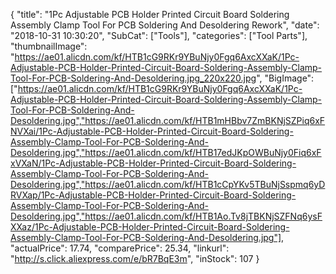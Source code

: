 {
	"title": "1Pc Adjustable PCB Holder Printed Circuit Board Soldering Assembly Clamp Tool For PCB Soldering And Desoldering Rework",
	"date": "2018-10-31 10:30:20",
	"SubCat": ["Tools"],
	"categories": ["Tool Parts"],
	"thumbnailImage": "https://ae01.alicdn.com/kf/HTB1cG9RKr9YBuNjy0Fgq6AxcXXaK/1Pc-Adjustable-PCB-Holder-Printed-Circuit-Board-Soldering-Assembly-Clamp-Tool-For-PCB-Soldering-And-Desoldering.jpg_220x220.jpg",
	"BigImage": ["https://ae01.alicdn.com/kf/HTB1cG9RKr9YBuNjy0Fgq6AxcXXaK/1Pc-Adjustable-PCB-Holder-Printed-Circuit-Board-Soldering-Assembly-Clamp-Tool-For-PCB-Soldering-And-Desoldering.jpg","https://ae01.alicdn.com/kf/HTB1mHBbv7ZmBKNjSZPiq6xFNVXai/1Pc-Adjustable-PCB-Holder-Printed-Circuit-Board-Soldering-Assembly-Clamp-Tool-For-PCB-Soldering-And-Desoldering.jpg","https://ae01.alicdn.com/kf/HTB17edJKpOWBuNjy0Fiq6xFxVXaN/1Pc-Adjustable-PCB-Holder-Printed-Circuit-Board-Soldering-Assembly-Clamp-Tool-For-PCB-Soldering-And-Desoldering.jpg","https://ae01.alicdn.com/kf/HTB1cCpYKv5TBuNjSspmq6yDRVXap/1Pc-Adjustable-PCB-Holder-Printed-Circuit-Board-Soldering-Assembly-Clamp-Tool-For-PCB-Soldering-And-Desoldering.jpg","https://ae01.alicdn.com/kf/HTB1Ao.Tv8jTBKNjSZFNq6ysFXXaz/1Pc-Adjustable-PCB-Holder-Printed-Circuit-Board-Soldering-Assembly-Clamp-Tool-For-PCB-Soldering-And-Desoldering.jpg"],
	"actualPrice": 17.74,
	"comparePrice": 25.34,
	"linkurl": "http://s.click.aliexpress.com/e/bR7BqE3m",
	"inStock": 107
}
